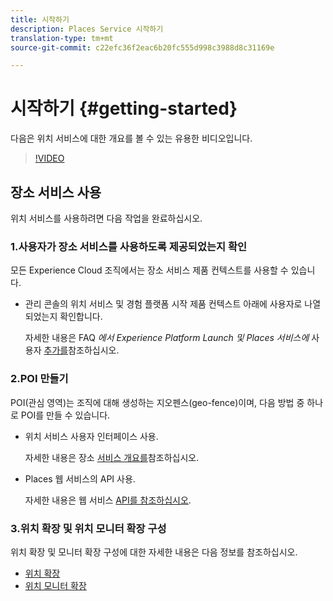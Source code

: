 ```yaml
---
title: 시작하기
description: Places Service 시작하기
translation-type: tm+mt
source-git-commit: c22efc36f2eac6b20fc555d998c3988d8c31169e

---
```



# 시작하기 {#getting-started}

다음은 위치 서비스에 대한 개요를 볼 수 있는 유용한 비디오입니다.

>[!VIDEO](https://www.youtube.com/watch?v=aV6i_ayxWCw)

## 장소 서비스 사용

위치 서비스를 사용하려면 다음 작업을 완료하십시오.

### 1.사용자가 장소 서비스를 사용하도록 제공되었는지 확인

모든 Experience Cloud 조직에서는 장소 서비스 제품 컨텍스트를 사용할 수 있습니다.

* 관리 콘솔의 위치 서비스 및 경험 플랫폼 시작 제품 컨텍스트 아래에 사용자로 나열되었는지 확인합니다.

   자세한 내용은 FAQ *에서 Experience Platform Launch 및 Places 서비스에* 사용자 [추가를](/help/places-gain-access.md)참조하십시오.


### 2.POI 만들기

POI(관심 영역)는 조직에 대해 생성하는 지오펜스(geo-fence)이며, 다음 방법 중 하나로 POI를 만들 수 있습니다.

* 위치 서비스 사용자 인터페이스 사용.

   자세한 내용은 장소 [서비스 개요를](/help/poi-mgmt-ui/poi-mgmt-ui-overview.md)참조하십시오.

* Places 웹 서비스의 API 사용.

   자세한 내용은 웹 서비스 [API를 참조하십시오](/help/web-service-api/places-web-services.md).


### 3.위치 확장 및 위치 모니터 확장 구성

위치 확장 및 모니터 확장 구성에 대한 자세한 내용은 다음 정보를 참조하십시오.

* [위치 확장](/help/places-ext-aep-sdks/places-extension/places-extension.md)
* [위치 모니터 확장](/help/places-ext-aep-sdks/places-monitor-extension/places-monitor-extension.md)
